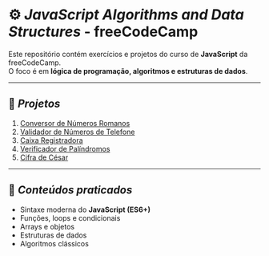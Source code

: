 # ⚙️ *JavaScript Algorithms and Data Structures* - freeCodeCamp

Este repositório contém exercícios e projetos do curso de **JavaScript** da freeCodeCamp.  
O foco é em **lógica de programação, algoritmos e estruturas de dados**.

---

## 📂 *Projetos*

1. [Conversor de Números Romanos](./Project1)  
2. [Validador de Números de Telefone](./Project2)  
3. [Caixa Registradora](./Project3)  
4. [Verificador de Palíndromos](./Project4)  
5. [Cifra de César](./Project5)  

---

## 🚀 *Conteúdos praticados*
- Sintaxe moderna do **JavaScript (ES6+)**
- Funções, loops e condicionais
- Arrays e objetos
- Estruturas de dados
- Algoritmos clássicos
